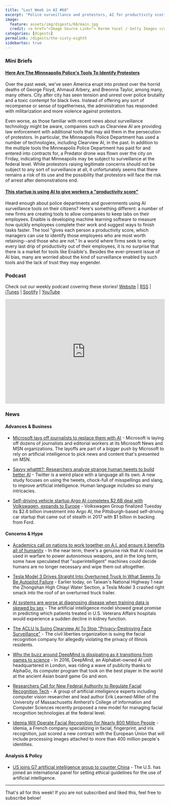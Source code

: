 ```yaml
---
title: "Last Week in AI #68"
excerpt: "Police surveillance and protestors, AI for productivity scoring, and more!"
image:
  feature: assets/img/digests/68/main.jpg
  credit: <a href="<Image Source Link>"> Kerem Yucel / Getty Images </a>
categories: [digests]
permalink: /digests/the-sixty-eighth
sidebartoc: true
---
```


### Mini Briefs

#### [Here Are The Minneapolis Police's Tools To Identify Protesters](https://www.buzzfeednews.com/article/carolinehaskins1/george-floyd-protests-surveillance-technology)

Over the past week, we've seen America erupt into protest over the horrid deaths of George Floyd, Ahmaud Arbery, and Breonna Taylor, among many, many others. City after city has seen tension and unrest over police brutality and a toxic contempt for black lives. Instead of offering any sort of recompense or sense of togetherness, the administration has responded with militarization and more violence against protestors.

Even worse, as those familiar with recent news about surveillance technology might be aware, companies such as Clearview AI are providing law enforcement with additional tools that may aid them in the persecution of protestors. In particular, the Minneapolis Police Department has used a number of technologies, including Clearview AI, in the past. In addition to the multiple tools the Minneapolis Police Department has paid for and entered into contracts for, a Predator drone was flown over the city on Friday, indicating that Minneapolis may be subject to surveillance at the federal level. While protestors raising legitimate concerns should not be subject to any sort of surveillance at all, it unfortunately seems that there remains a risk of its use and the possibility that protestors will face the risk of arrest after demonstrations end.

#### [This startup is using AI to give workers a "productivity score"](https://www.technologyreview.com/2020/06/04/1002671/startup-ai-workers-productivity-score-bias-machine-learning-business-covid/)

Heard enough about police departments and governments using AI surveillance tools on their citizens? Here's something different: a number of new firms are creating tools to allow companies to keep tabs on their employees. Enaible is developing machine learning software to measure how quickly employees complete their work and suggest ways to finish tasks faster. The tool "gives each person a productivity score, which managers can use to identify those employees who are most worth retaining--and those who are not." In a world where firms seek to wring every last drip of productivity out of their employees, it is no surprise that there is a market for tools like Enaible's. Besides the ever-present issue of AI bias, many are worried about the kind of surveillance enabled by such tools and the lack of trust they may engender.


### Podcast

Check out our weekly podcast covering these stories!
[Website](https://aitalk.podbean.com) \|
[RSS](https://feed.podbean.com/aitalk/feed.xml) \|
[iTunes](https://podcasts.apple.com/us/podcast/lets-talk-ai/id1502782720) \|
[Spotify](https://open.spotify.com/show/17HiNdxcoKJLLNibIAyUch) \|
[YouTube](https://www.youtube.com/channel/UCKARTq-t5SPMzwtft8FWwnA)
<iframe title="Let's Talk AI" id="multi_iframe" class="podcast_embed"
 src="https://www.podbean.com/media/player/multi?playlist=http%3A%2F%2Fplaylist.podbean.com%2F7703921%2Fplaylist_multi.xml&vjs=1&kdsowie31j4k1jlf913=4975ccdd28d39e38bf5a1ccaf0c6ca4337fa996b&size=430&skin=9&episode_list_bg=%23ffffff&bg_left=%23000000&bg_mid=%230c5056&bg_right=%232a1844&podcast_title_color=%23c4c4c4&episode_title_color=%23ffffff&auto=0&share=1&fonts=Helvetica&download=0&rtl=0&show_playlist_recent_number=10&pbad=1"
 scrolling="yes" allowfullscreen="" width="100%" height="330" frameborder="0"></iframe>

### News
#### Advances & Business

* [Microsoft lays off journalists to replace them with AI](https://www.theverge.com/2020/5/30/21275524/microsoft-news-msn-layoffs-artificial-intelligence-ai-replacements) - Microsoft is laying off dozens of journalists and editorial workers at its Microsoft News and MSN organizations. The layoffs are part of a bigger push by Microsoft to rely on artificial intelligence to pick news and content that's presented on MSN.

* [Sayyy whatttt?: Researchers analyze strange human tweets to build better AI](https://www.techrepublic.com/article/sayyy-whatttt-researchers-analyze-strange-human-tweets-to-build-better-ai/) - Twitter is a weird place with a language all its own. A new study focuses on using the tweets, chock-full of misspellings and slang, to improve artificial intelligence. Human language includes so many intricacies.

* [Self-driving vehicle startup Argo AI completes $2.6B deal with Volkswagen, expands to Europe](https://techcrunch.com/2020/06/01/self-driving-vehicle-startup-argo-ai-completes-2-6b-deal-with-volkswagen-expands-to-europe/) - Volkswagen Group finalized Tuesday its $2.6 billion investment into Argo AI, the Pittsburgh-based self-driving car startup that came out of stealth in 2017 with $1 billion in backing from Ford.

#### Concerns & Hype

* [Academics call on nations to work together on A.I. and ensure it benefits all of humanity](https://www.cnbc.com/2020/06/04/ai-collaboration.html) - In the near term, there's a genuine risk that AI could be used in warfare to power autonomous weapons, and in the long term, some have speculated that "superintelligent" machines could decide humans are no longer necessary and wipe them out altogether.

* [Tesla Model 3 Drives Straight Into Overturned Truck In What Seems To Be Autopilot Failure](https://jalopnik.com/tesla-model-3-drives-straight-into-overturned-truck-in-1843827507) - Earlier today, on Taiwan's National Highway 1 near the Zhongshan High Chiayi Water Section, a Tesla Model 3 crashed right smack into the roof of an overturned truck trailer.

* [AI systems are worse at diagnosing disease when training data is skewed by sex](https://www.statnews.com/2020/05/25/ai-systems-training-data-sex-bias/) - The artificial intelligence model showed great promise in predicting which patients treated in U.S. Veterans Affairs hospitals would experience a sudden decline in kidney function.

* [The ACLU Is Suing Clearview AI To Stop "Privacy-Destroying Face Surveillance"](https://www.buzzfeednews.com/article/ryanmac/aclu-suing-clearview-ai-privacy-destroying-surveillance) - The civil liberties organization is suing the facial recognition company for allegedly violating the privacy of Illinois residents.

* [Why the buzz around DeepMind is dissipating as it transitions from games to science](https://www.cnbc.com/2020/06/05/google-deepmind-alphago-buzz-dissipates.html) - In 2016, DeepMind, an Alphabet-owned AI unit headquartered in London, was riding a wave of publicity thanks to AlphaGo, its computer program that took on the best player in the world at the ancient Asian board game Go and won.

* [Researchers Call for New Federal Authority to Regulate Facial Recognition Tech](https://www.umass.edu/newsoffice/article/researchers-call-new-federal-authority) - A group of artificial intelligence experts including computer vision researcher and lead author Erik Learned-Miller of the University of Massachusetts Amherst’s College of Information and Computer Sciences recently proposed a new model for managing facial recognition technologies at the federal level.

* [Idemia Will Operate Facial Recognition for Nearly 800 Million People](https://onezero.medium.com/idemia-will-operate-facial-recognition-for-nearly-800-million-people-69b72582202b) - Idemia, a French company specializing in facial, fingerprint, and iris recognition, just scored a new contract with the European Union that will include processing images attached to more than 400 million people's identities.

#### Analysis & Policy

* [US joins G7 artificial intelligence group to counter China](https://apnews.com/682cbe41b96d32bc4cf5b6ec42853a69) - The U.S. has joined an international panel for setting ethical guidelines for the use of artificial intelligence.

<hr>

That's all for this week! If you are not subscribed and liked this, feel free to subscribe below!
